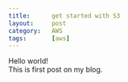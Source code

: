 ```yaml
---
title:      get started with S3
layout:     post
category:   AWS
tags: 	    [aws]
---
```


Hello world!   
This is first post on my blog.   
